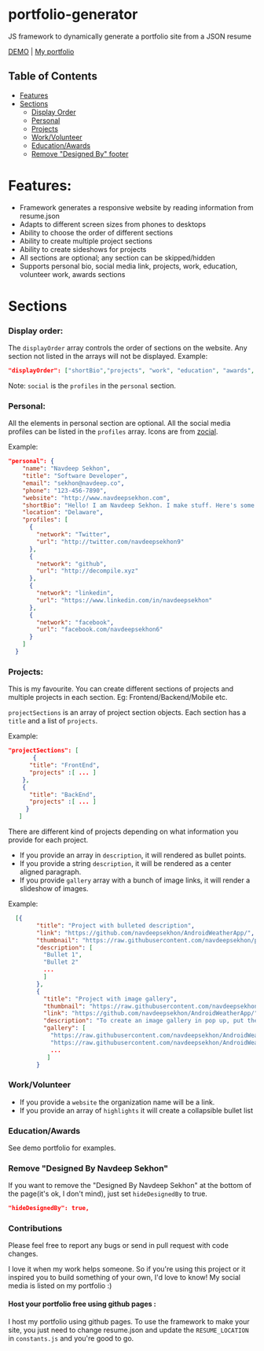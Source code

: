 # portfolio-generator
JS framework to dynamically generate a portfolio site from a JSON resume

<a href="http://www.navdeepsekhon.com/portfolio-generator/index.readable.html" target="_blank">DEMO</a> | <a href="http://www.navdeepsekhon.com" target="_blank">My portfolio</a>

## Table of Contents
 - [Features](#features)
 - [Sections](#sections)
    - [Display Order](#display-order)
    - [Personal](#personal)
    - [Projects](#projects)
    - [Work/Volunteer](#workvolunteer)
    - [Education/Awards](#educationawards)
    - [Remove "Designed By" footer](#remove-designed-by-navdeep-sekhon)


# Features:
* Framework generates a responsive website by reading information from resume.json
* Adapts to different screen sizes from phones to desktops
* Ability to choose the order of different sections
* Ability to create multiple project sections
* Ability to create sideshows for projects
* All sections are optional; any section can be skipped/hidden
* Supports personal bio, social media link, projects, work, education, volunteer work, awards sections

# Sections

### Display order:

The `displayOrder` array controls the order of sections on the website. Any section not listed in the arrays will not be displayed.
Example:
```json
"displayOrder": ["shortBio","projects", "work", "education", "awards", "volunteer", "social"]
```

Note: `social` is the `profiles` in the `personal` section.
### Personal:

All the elements in personal section are optional. All the social media profiles can be listed in the `profiles` array. Icons are from [zocial](https://github.com/smcllns/css-social-buttons).

Example:
```json
"personal": {
    "name": "Navdeep Sekhon",
    "title": "Software Developer",
    "email": "sekhon@navdeep.co",
    "phone": "123-456-7890",
    "website": "http://www.navdeepsekhon.com",
    "shortBio": "Hello! I am Navdeep Sekhon. I make stuff. Here's some of it.",
    "location": "Delaware",
    "profiles": [
      {
        "network": "Twitter",
        "url": "http://twitter.com/navdeepsekhon9"
      },
      {
        "network": "github",
        "url": "http://decompile.xyz"
      },
      {
        "network": "linkedin",
        "url": "https://www.linkedin.com/in/navdeepsekhon"
      },
      {
        "network": "facebook",
        "url": "facebook.com/navdeepsekhon6"
      }
    ]
  }
```


### Projects:

This is my favourite. You can create different sections of projects and multiple projects in each section. Eg: Frontend/Backend/Mobile etc.

`projectSections` is an array of project section objects. Each section has a `title` and a list of `projects`.

Example:
```json
"projectSections": [
       {
      "title": "FrontEnd",
      "projects" :[ ... ]
    },
    {
      "title": "BackEnd",
      "projects" :[ ... ]
     }
   ]
```

There are different kind of projects depending on what information you provide for each project.
* If you provide an array in `description`, it will rendered as bullet points.
* If you provide a string `description`, it will be rendered as a center aligned paragraph.
* If you provide `gallery` array with a bunch of image links, it will render a slideshow of images.

Example:
```json
  [{
        "title": "Project with bulleted description",
        "link": "https://github.com/navdeepsekhon/AndroidWeatherApp/",
        "thumbnail": "https://raw.githubusercontent.com/navdeepsekhon/portfolio-generator/master/screenshot.PNG",
        "description": [
          "Bullet 1",
          "Bullet 2"
          ...
          ]
        },
        {
          "title": "Project with image gallery",
          "thumbnail": "https://raw.githubusercontent.com/navdeepsekhon/AndroidWeatherApp/master/screenshots/tablet_mainscreen.png",
          "link": "https://github.com/navdeepsekhon/AndroidWeatherApp/",
          "description": "To create an image gallery in pop up, put the image URLs comma separated in gallery: []",
          "gallery": [
            "https://raw.githubusercontent.com/navdeepsekhon/AndroidWeatherApp/master/screenshots/phone_detailscreen_portrait.png",
            "https://raw.githubusercontent.com/navdeepsekhon/AndroidWeatherApp/master/screenshots/phone_mainscreen.png",
            ...
           ]
        }

```

### Work/Volunteer

* If you provide a `website` the organization name will be a link.
* If you provide an array of `highlights` it will create a collapsible bullet list

### Education/Awards
See demo portfolio for examples.

### Remove "Designed By Navdeep Sekhon"

If you want to remove the "Designed By Navdeep Sekhon" at the bottom of the page(it's ok, I don't mind), just set `hideDesignedBy` to true.
```json
"hideDesignedBy": true,
```
### Contributions

Please feel free to report any bugs or send in pull request with code changes.

I love it when my work helps someone. So if you're using this project or it inspired you to build something of your own, I'd love to know! My social media is listed on my portfolio :)


#### Host your portfolio free using github pages :

I host my portfolio using github pages. To use the framework to make your site, you just need to change resume.json and update the `RESUME_LOCATION` in `constants.js` and you're good to go.
